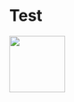# Test

<img src="[url_to_your_image.jpg](https://png.pngtree.com/png-vector/20220513/ourmid/pngtree-illustration-of-the-c-programming-language-icon-as-a-vector-graphic-vector-png-image_36463684.png)https://png.pngtree.com/png-vector/20220513/ourmid/pngtree-illustration-of-the-c-programming-language-icon-as-a-vector-graphic-vector-png-image_36463684.png" width="100" height="100">
